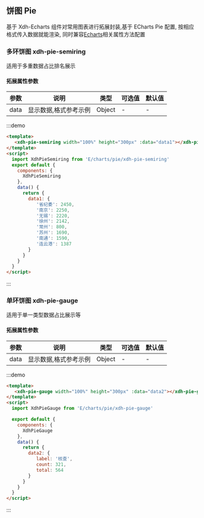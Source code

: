 
## 饼图 Pie

基于 Xdh-Echarts 组件对常用图表进行拓展封装,基于 ECharts Pie 配置, 按相应格式传入数据就能渲染, 同时兼容[Echarts](#/widgets/echarts)相关属性方法配置

### 多环饼图 xdh-pie-semiring

适用于多重数据占比排名展示

#### 拓展属性参数
| 参数 | 说明 | 类型 | 可选值 | 默认值 |
|----|----|----|----|----|
| data | 显示数据,格式参考示例 | Object | - | - |

:::demo
```html
<template>
   <xdh-pie-semiring width="100%" height="300px" :data="data1"></xdh-pie-semiring>
</template>
<script>
  import XdhPieSemiring from 'E/charts/pie/xdh-pie-semiring'
  export default {
    components: {
      XdhPieSemiring
    },
    data() {
      return {
        data1: {
           '省纪委': 2450,
           '南京': 2250,
           '无锡': 2220,
           '徐州': 2142,
           '常州': 800,
           '苏州': 1690,
           '南通': 1590,
           '连云港': 1387
        }
      }
    }
  }
</script>
```
:::

### 单环饼图 xdh-pie-gauge

适用于单一类型数据占比展示等

#### 拓展属性参数
| 参数 | 说明 | 类型 | 可选值 | 默认值 |
|----|----|----|----|----|
| data | 显示数据,格式参考示例 | Object | - | - |

:::demo
```html
<template>
   <xdh-pie-gauge width="100%" height="300px" :data="data2"></xdh-pie-gauge>
</template>
<script>
  import XdhPieGauge from 'E/charts/pie/xdh-pie-gauge'

  export default {
    components: {
      XdhPieGauge
    },
    data() {
      return {
        data2: {
           label: '核查',
           count: 321,
           total: 564
        }
      }
    }
  }
</script>
```
:::

